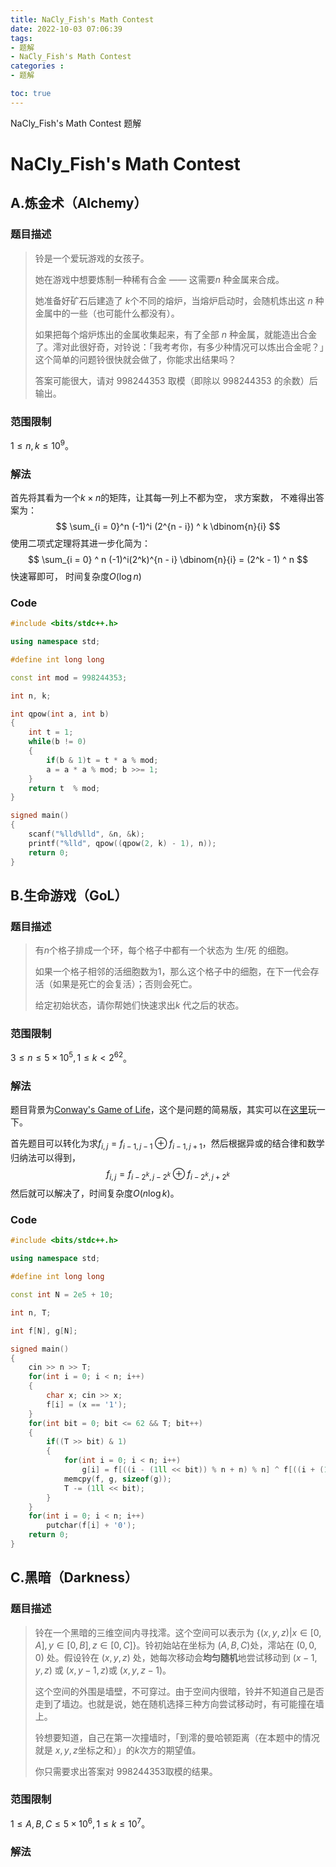 ```yaml
---
title: NaCly_Fish's Math Contest
date: 2022-10-03 07:06:39
tags:
- 题解
- NaCly_Fish's Math Contest
categories :
- 题解

toc: true
---
```




NaCly_Fish's Math Contest 题解

<!--more-->

# NaCly_Fish's Math Contest

## A.炼金术（Alchemy）

### 题目描述

> 铃是一个爱玩游戏的女孩子。
>
> 她在游戏中想要炼制一种稀有合金 —— 这需要$n$ 种金属来合成。
>
> 她准备好矿石后建造了 $k$个不同的熔炉，当熔炉启动时，会随机炼出这 $n$ 种金属中的一些（也可能什么都没有）。
>
> 如果把每个熔炉炼出的金属收集起来，有了全部 $n$ 种金属，就能造出合金了。澪对此很好奇，对铃说：「我考考你，有多少种情况可以炼出合金呢？」这个简单的问题铃很快就会做了，你能求出结果吗？
>
> 答案可能很大，请对 $998244353$ 取模（即除以 $998244353$ 的余数）后输出。

### 范围限制

$1 \le n , k \le 10 ^ 9$。

### 解法

首先将其看为一个$k \times n$的矩阵，让其每一列上不都为空， 求方案数， 不难得出答案为：
$$
\sum_{i = 0}^n (-1)^i (2^{n - i}) ^ k \dbinom{n}{i}
$$
使用二项式定理将其进一步化简为：
$$
\sum_{i = 0} ^ n (-1)^i(2^k)^{n - i} \dbinom{n}{i} = (2^k - 1) ^ n
$$
快速幂即可， 时间复杂度$O(\log n)$

### Code

~~~c++
#include <bits/stdc++.h>

using namespace std;

#define int long long

const int mod = 998244353;

int n, k;

int qpow(int a, int b)
{
    int t = 1;
    while(b != 0)
    {
        if(b & 1)t = t * a % mod;
        a = a * a % mod; b >>= 1;
    }
    return t  % mod;
}

signed main()
{
    scanf("%lld%lld", &n, &k);
    printf("%lld", qpow((qpow(2, k) - 1), n));
    return 0;
}
~~~

## B.生命游戏（GoL）

### 题目描述

> 有$n$个格子排成一个环，每个格子中都有一个状态为 生/死 的细胞。
>
> 如果一个格子相邻的活细胞数为$1$，那么这个格子中的细胞，在下一代会存活（如果是死亡的会复活）；否则会死亡。
>
> 给定初始状态，请你帮她们快速求出$k$ 代之后的状态。

### 范围限制

$3\le n \le 5 \times 10 ^ 5, 1 \le k < 2 ^ {62}$。

### 解法

题目背景为[Conway's Game of Life](https://baike.baidu.com/item/康威生命游戏?fromModule=search-result_lemma)，这个是问题的简易版，其实可以在[这里](https://playgameoflife.com/)玩一下。

首先题目可以转化为求$f_{i,j} = f_{i - 1,j - 1} \oplus f_{i - 1, j + 1}$，然后根据异或的结合律和数学归纳法可以得到，
$$
f_{i,j} = f_{i - 2 ^ k,j - 2 ^k} \oplus f_{i - 2 ^ k, j + 2^k}
$$
然后就可以解决了，时间复杂度$O(n\log k)$。

### Code

~~~c++
#include <bits/stdc++.h>

using namespace std;

#define int long long

const int N = 2e5 + 10;

int n, T;

int f[N], g[N];

signed main()
{
    cin >> n >> T;
    for(int i = 0; i < n; i++)
    {
        char x; cin >> x;
        f[i] = (x == '1');
    }
    for(int bit = 0; bit <= 62 && T; bit++)
    {
        if((T >> bit) & 1)
        {
            for(int i = 0; i < n; i++)
                g[i] = f[((i - (1ll << bit)) % n + n) % n] ^ f[((i + (1ll << bit)) % n + n) % n];
            memcpy(f, g, sizeof(g));
            T -= (1ll << bit);
        }
    }
    for(int i = 0; i < n; i++)
        putchar(f[i] + '0');
    return 0;
}
~~~

## C.黑暗（Darkness）

### 题目描述

> 铃在一个黑暗的三维空间内寻找澪。这个空间可以表示为 $\{ (x, y, z) | x \in [0,A], y \in [0, B], z \in [0, C]\}$。铃初始站在坐标为 $(A,B,C)$处，澪站在 $(0,0,0)$ 处。假设铃在 $(x,y,z)$ 处，她每次移动会**均匀随机**地尝试移动到 $(x-1,y,z)$ 或 $(x,y-1,z)$或 $(x,y,z-1)$。
>
> 这个空间的外围是墙壁，不可穿过。由于空间内很暗，铃并不知道自己是否走到了墙边。也就是说，她在随机选择三种方向尝试移动时，有可能撞在墙上。
>
> 铃想要知道，自己在第一次撞墙时，「到澪的曼哈顿距离（在本题中的情况就是 $x,y,z$坐标之和）」的$k$次方的期望值。
>
> 你只需要求出答案对 $998244353$取模的结果。

### 范围限制

$1 \le A, B, C \le 5 \times 10 ^ 6, 1 \le k \le 10 ^ 7$。

### 解法

